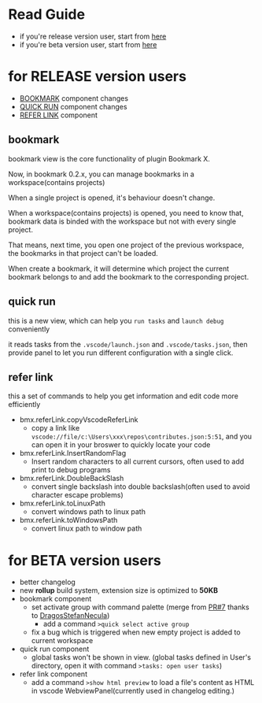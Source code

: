 # Read Guide
- if you're release version user, start from <a href="#0_2_7_release">here</a>
- if you're beta version user, start from <a href="#0_2_7_beta">here</a>
<h1 id="0_2_7_release">for RELEASE version users</h1>

- <a href="#0_2_7_bookmark">BOOKMARK</a> component changes
- <a href="#0_2_7_quick_run">QUICK RUN</a> component changes
- <a href="#0_2_7_refer_link">REFER LINK</a> component

<h2 id="0_2_7_bookmark">bookmark</h2>

bookmark view is the core functionality of plugin Bookmark X.

Now, in bookmark 0.2.x, you can manage bookmarks in a workspace(contains projects)

When a single project is opened, it's behaviour doesn't change.

When a workspace(contains projects) is opened, you need to know that, bookmark data is binded with the workspace but not with every single project.

That means, next time, you open one project of the previous workspace, the bookmarks in that project can't be loaded.

When create a bookmark, it will determine which project the current bookmark belongs to and add the bookmark to the corresponding project.

<h2 id="0_2_7_quick_run">quick run</h2>

this is a new view, which can help you `run tasks` and `launch debug` conveniently

it reads tasks from the `.vscode/launch.json` and `.vscode/tasks.json`, then provide panel to let you run different configuration with a single click.

<h2 id="0_2_7_refer_link">refer link</h2>

this a set of commands to help you get information and edit code more efficiently

- bmx.referLink.copyVscodeReferLink
	- copy a link like `vscode://file/c:\Users\xxx\repos\contributes.json:5:51`, and you can open it in your broswer to quickly locate your code
- bmx.referLink.InsertRandomFlag
	- Insert random characters to all current cursors, often used to add print to debug programs
- bmx.referLink.DoubleBackSlash
	- convert single backslash into double backslash(often used to avoid character escape problems)
- bmx.referLink.toLinuxPath
	- convert windows path to linux path
- bmx.referLink.toWindowsPath
	- convert linux path to window path

<h1 id="0_2_7_beta">for BETA version users</h1>

- better changelog
- new **rollup** build system, extension size is optimized to **50KB**
- bookmark component
	- set activate group with command palette (merge from [PR#7](https://github.com/tommyme/vscode-bookmark-x/pull/7) thanks to [DragosStefanNecula](https://github.com/DragosStefanNecula))
		- add a command `>quick select active group`
	- fix a bug which is triggered when new empty project is added to current workspace
- quick run component
	- global tasks won't be shown in view. (global tasks defined in User's directory, open it with command `>tasks: open user tasks`)
- refer link component
	- add a command `>show html preview` to load a file's content as HTML in vscode WebviewPanel(currently used in changelog editing.)
